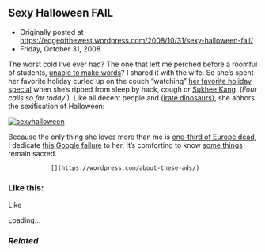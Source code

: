 ## Sexy Halloween FAIL

 * Originally posted at https://edgeofthewest.wordpress.com/2008/10/31/sexy-halloween-fail/
 * Friday, October 31, 2008

The worst cold I’ve ever had?  The one that left me perched before a roomful of students, [unable to make words](http://acephalous.typepad.com/acephalous/2008/10/post.html)?  I shared it with the wife.  So she’s spent her favorite holiday curled up on the couch “watching” [her favorite holiday special](http://www.amazon.com/exec/obidos/ASIN/B0019KAQEU/diesekoschmar-20) when she’s ripped from sleep by hack, cough or [Sukhee Kang](http://www.sukheekangformayor.com/accompl.htm).  (_Four calls so far today_!)  Like all decent people and ([irate dinosaurs](http://www.qwantz.com/archive/000874.html)), she abhors the sexification of Halloween:

[![sexyhalloween](https://edgeofthewest.files.wordpress.com/2008/10/sexyhalloween.jpg?w=490 "sexyhalloween")](https://edgeofthewest.files.wordpress.com/2008/10/sexyhalloween.jpg)

Because the only thing she loves more than me is [one-third of Europe dead](http://acephalous.typepad.com/acephalous/2006/06/syllabus\_bleg\_p.html), I dedicate [this Google failure](http://images.google.com/images?um=1&hl=en&safe=off&q=%!s(MISSING)exy+plague+doctor%!&(MISSING)btnG=Search+Images) to her.  It’s comforting to know [some things](http://upload.wikimedia.org/wikipedia/commons/5/5d/Doktorschnabel\_430px.jpg) remain sacred.

		

			

				[](https://wordpress.com/about-these-ads/)
				

					
				

			

		

### Like this:


Like

 
Loading...


[]()

### _Related_


